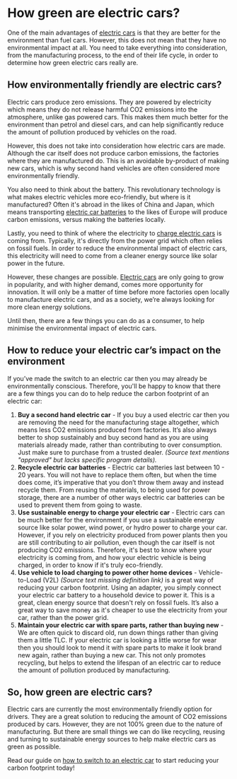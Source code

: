 # How green are electric cars?

One of the main advantages of [electric cars](https://www.mg.co.uk/electric-and-hybrid/electric-cars "Electric Cars") is that they are better for the environment than fuel cars. However, this does not mean that they have no environmental impact at all. You need to take everything into consideration, from the manufacturing process, to the end of their life cycle, in order to determine how green electric cars really are.

## How environmentally friendly are electric cars?

Electric cars produce zero emissions. They are powered by electricity which means they do not release harmful CO2 emissions into the atmosphere, unlike gas powered cars. This makes them much better for the environment than petrol and diesel cars, and can help significantly reduce the amount of pollution produced by vehicles on the road.

However, this does not take into consideration how electric cars are made. Although the car itself does not produce carbon emissions, the factories where they are manufactured do. This is an avoidable by-product of making new cars, which is why second hand vehicles are often considered more environmentally friendly.

You also need to think about the battery. This revolutionary technology is what makes electric vehicles more eco-friendly, but where is it manufactured? Often it's abroad in the likes of China and Japan, which means transporting [electric car batteries](https://www.mg.co.uk/blog/guide-electric-car-battery-life "A Guide To Electric Car Battery Life") to the likes of Europe will produce carbon emissions, versus making the batteries locally.

Lastly, you need to think of where the electricity to [charge electric cars](https://www.mg.co.uk/blog/guide-electric-car-charging " A Guide To Electric Car Charging") is coming from. Typically, it's directly from the power grid which often relies on fossil fuels. In order to reduce the environmental impact of electric cars, this electricity will need to come from a cleaner energy source like solar power in the future.

However, these changes are possible. [Electric cars](https://www.mg.co.uk/electric-and-hybrid/electric-cars "Electric Cars") are only going to grow in popularity, and with higher demand, comes more opportunity for innovation. It will only be a matter of time before more factories open locally to manufacture electric cars, and as a society, we’re always looking for more clean energy solutions.

Until then, there are a few things you can do as a consumer, to help minimise the environmental impact of electric cars.

## How to reduce your electric car’s impact on the environment

If you’ve made the switch to an electric car then you may already be environmentally conscious. Therefore, you'll be happy to know that there are a few things you can do to help reduce the carbon footprint of an electric car:

1.  **Buy a second hand electric car** - If you buy a used electric car then you are removing the need for the manufacturing stage altogether, which means less CO2 emissions produced from factories. It’s also always better to shop sustainably and buy second hand as you are using materials already made, rather than contributing to over consumption. Just make sure to purchase from a trusted dealer. _(Source text mentions "approved" but lacks specific program details)._
2.  **Recycle electric car batteries** - Electric car batteries last between 10 - 20 years. You will not have to replace them often, but when the time does come, it’s imperative that you don’t throw them away and instead recycle them. From reusing the materials, to being used for power storage, there are a number of other ways electric car batteries can be used to prevent them from going to waste.
3.  **Use sustainable energy to charge your electric car** - Electric cars can be much better for the environment if you use a sustainable energy source like solar power, wind power, or hydro power to charge your car. However, if you rely on electricity produced from power plants then you are still contributing to air pollution, even though the car itself is not producing CO2 emissions. Therefore, it's best to know where your electricity is coming from, and how your electric vehicle is being charged, in order to know if it's truly eco-friendly.
4.  **Use vehicle to load charging to power other home devices** - Vehicle-to-Load (V2L) _(Source text missing definition link)_ is a great way of reducing your carbon footprint. Using an adapter, you simply connect your electric car battery to a household device to power it. This is a great, clean energy source that doesn't rely on fossil fuels. It’s also a great way to save money as it's cheaper to use the electricity from your car, rather than the power grid.
5.  **Maintain your electric car with spare parts, rather than buying new** - We are often quick to discard old, run down things rather than giving them a little TLC. If your electric car is looking a little worse for wear then you should look to mend it with spare parts to make it look brand new again, rather than buying a new car. This not only promotes recycling, but helps to extend the lifespan of an electric car to reduce the amount of pollution produced by manufacturing.

## So, how green are electric cars?

Electric cars are currently the most environmentally friendly option for drivers. They are a great solution to reducing the amount of CO2 emissions produced by cars. However, they are not 100% green due to the nature of manufacturing. But there are small things we can do like recycling, reusing and turning to sustainable energy sources to help make electric cars as green as possible.

Read our guide on [how to switch to an electric car](https://www.mg.co.uk/blog/switching-to-electric-car-guide "Guide To Help Switch To An Electric Car") to start reducing your carbon footprint today!